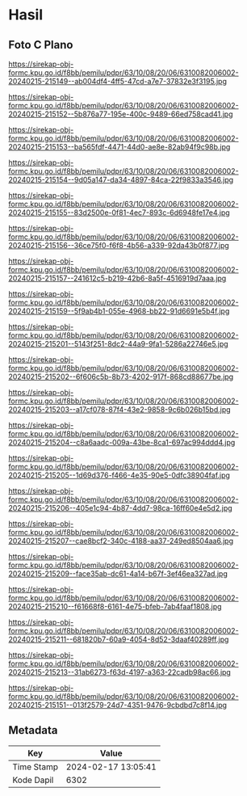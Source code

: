 # Hasil

## Foto C Plano

https://sirekap-obj-formc.kpu.go.id/f8bb/pemilu/pdpr/63/10/08/20/06/6310082006002-20240215-215149--ab004df4-4ff5-47cd-a7e7-37832e3f3195.jpg

https://sirekap-obj-formc.kpu.go.id/f8bb/pemilu/pdpr/63/10/08/20/06/6310082006002-20240215-215152--5b876a77-195e-400c-9489-66ed758cad41.jpg

https://sirekap-obj-formc.kpu.go.id/f8bb/pemilu/pdpr/63/10/08/20/06/6310082006002-20240215-215153--ba565fdf-4471-44d0-ae8e-82ab94f9c98b.jpg

https://sirekap-obj-formc.kpu.go.id/f8bb/pemilu/pdpr/63/10/08/20/06/6310082006002-20240215-215154--9d05a147-da34-4897-84ca-22f9833a3546.jpg

https://sirekap-obj-formc.kpu.go.id/f8bb/pemilu/pdpr/63/10/08/20/06/6310082006002-20240215-215155--83d2500e-0f81-4ec7-893c-6d6948fe17e4.jpg

https://sirekap-obj-formc.kpu.go.id/f8bb/pemilu/pdpr/63/10/08/20/06/6310082006002-20240215-215156--36ce75f0-f6f8-4b56-a339-92da43b0f877.jpg

https://sirekap-obj-formc.kpu.go.id/f8bb/pemilu/pdpr/63/10/08/20/06/6310082006002-20240215-215157--241612c5-b219-42b6-8a5f-4516919d7aaa.jpg

https://sirekap-obj-formc.kpu.go.id/f8bb/pemilu/pdpr/63/10/08/20/06/6310082006002-20240215-215159--5f9ab4b1-055e-4968-bb22-91d6691e5b4f.jpg

https://sirekap-obj-formc.kpu.go.id/f8bb/pemilu/pdpr/63/10/08/20/06/6310082006002-20240215-215201--5143f251-8dc2-44a9-9fa1-5286a22746e5.jpg

https://sirekap-obj-formc.kpu.go.id/f8bb/pemilu/pdpr/63/10/08/20/06/6310082006002-20240215-215202--6f606c5b-8b73-4202-917f-868cd88677be.jpg

https://sirekap-obj-formc.kpu.go.id/f8bb/pemilu/pdpr/63/10/08/20/06/6310082006002-20240215-215203--a17cf078-87f4-43e2-9858-9c6b026b15bd.jpg

https://sirekap-obj-formc.kpu.go.id/f8bb/pemilu/pdpr/63/10/08/20/06/6310082006002-20240215-215204--c8a6aadc-009a-43be-8ca1-697ac994ddd4.jpg

https://sirekap-obj-formc.kpu.go.id/f8bb/pemilu/pdpr/63/10/08/20/06/6310082006002-20240215-215205--1d69d376-f466-4e35-90e5-0dfc38904faf.jpg

https://sirekap-obj-formc.kpu.go.id/f8bb/pemilu/pdpr/63/10/08/20/06/6310082006002-20240215-215206--405e1c94-4b87-4dd7-98ca-16ff60e4e5d2.jpg

https://sirekap-obj-formc.kpu.go.id/f8bb/pemilu/pdpr/63/10/08/20/06/6310082006002-20240215-215207--cae8bcf2-340c-4188-aa37-249ed8504aa6.jpg

https://sirekap-obj-formc.kpu.go.id/f8bb/pemilu/pdpr/63/10/08/20/06/6310082006002-20240215-215209--face35ab-dc61-4a14-b67f-3ef46ea327ad.jpg

https://sirekap-obj-formc.kpu.go.id/f8bb/pemilu/pdpr/63/10/08/20/06/6310082006002-20240215-215210--f61668f8-6161-4e75-bfeb-7ab4faaf1808.jpg

https://sirekap-obj-formc.kpu.go.id/f8bb/pemilu/pdpr/63/10/08/20/06/6310082006002-20240215-215211--681820b7-60a9-4054-8d52-3daaf40289ff.jpg

https://sirekap-obj-formc.kpu.go.id/f8bb/pemilu/pdpr/63/10/08/20/06/6310082006002-20240215-215213--31ab6273-f63d-4197-a363-22cadb98ac66.jpg

https://sirekap-obj-formc.kpu.go.id/f8bb/pemilu/pdpr/63/10/08/20/06/6310082006002-20240215-215151--013f2579-24d7-4351-9476-9cbdbd7c8f14.jpg


## Metadata

| Key        | Value               |
| ---------- | ------------------- |
| Time Stamp | 2024-02-17 13:05:41 |
| Kode Dapil | 6302                |



